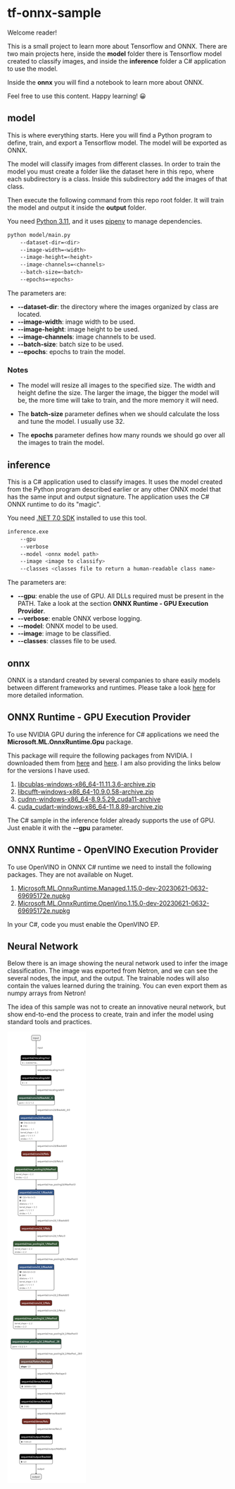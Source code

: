 # tf-onnx-sample

Welcome reader!

This is a small project to learn more about Tensorflow and ONNX.
There are two main projects here, inside the **model** folder there is Tensorflow model created to classify images, and inside the **inference** folder a C# application to use the model.

Inside the **onnx** you will find a notebook to learn more about ONNX.

Feel free to use this content. Happy learning! 😀

## model

This is where everything starts. Here you will find a Python program to define, train, and export a Tensorflow model.
The model will be exported as ONNX.

The model will classify images from different classes. In order to train the model you must create a folder like the dataset here in this repo, where each subdirectory is a class. Inside this subdirectory add the images of that class.

Then execute the following command from this repo root folder. It will train the model and output it inside the **output** folder.

You need [Python 3.11](https://www.python.org/downloads/release/python-3116/), and it uses [pipenv](https://pipenv.pypa.io/en/latest/) to manage dependencies.

```bash
python model/main.py 
    --dataset-dir=<dir> 
    --image-width=<width> 
    --image-height=<height> 
    --image-channels=<channels> 
    --batch-size=<batch> 
    --epochs=<epochs>
```

The parameters are:

- **--dataset-dir**: the directory where the images organized by class are located.
- **--image-width**: image width to be used.
- **--image-height**: image height to be used.
- **--image-channels**: image channels to be used.
- **--batch-size**: batch size to be used.
- **--epochs**: epochs to train the model.

### Notes

- The model will resize all images to the specified size. The width and height define the size. The larger the image, the bigger the model will be, the more time will take to train, and the more memory it will need.

- The **batch-size** parameter defines when we should calculate the loss and tune the model. I usually use 32.

- The **epochs** parameter defines how many rounds we should go over all the images to train the model.

## inference

This is a C# application used to classify images. It uses the model created from the Python program described earlier or any other ONNX model that has the same input and output signature.
The application uses the C# ONNX runtime to do its "magic".

You need [.NET 7.0 SDK](https://dotnet.microsoft.com/en-us/download/dotnet/7.0) installed to use this tool.

```bash
inference.exe 
    --gpu
    --verbose
    --model <onnx model path>
    --image <image to classify>
    --classes <classes file to return a human-readable class name>
```

The parameters are:

- **--gpu**: enable the use of GPU. All DLLs required must be present in the PATH. Take a look at the section **ONNX Runtime - GPU Execution Provider**.
- **--verbose**: enable ONNX verbose logging.
- **--model**: ONNX model to be used.
- **--image**: image to be classified.
- **--classes**: classes file to be used.

## onnx

ONNX is a standard created by several companies to share easily models between different frameworks and runtimes. Please take a look [here](./onnx//onnx.ipynb) for more detailed information.

## ONNX Runtime - GPU Execution Provider

To use NVIDIA GPU during the inference for C# applications we need the **Microsoft.ML.OnnxRuntime.Gpu** package.

This package will require the following packages from NVIDIA. I downloaded them from [here](https://developer.download.nvidia.com/compute/cuda/redist/) and [here](https://developer.nvidia.com/rdp/cudnn-download). I am also providing the links below for the versions I have used.

1. [libcublas-windows-x86_64-11.11.3.6-archive.zip](https://developer.download.nvidia.com/compute/cuda/redist/libcublas/windows-x86_64/libcublas-windows-x86_64-11.11.3.6-archive.zip)
2. [libcufft-windows-x86_64-10.9.0.58-archive.zip](https://developer.download.nvidia.com/compute/cuda/redist/libcufft/windows-x86_64/libcufft-windows-x86_64-10.9.0.58-archive.zip)
3. [cudnn-windows-x86_64-8.9.5.29_cuda11-archive](https://developer.nvidia.com/downloads/compute/cudnn/secure/8.9.5/local_installers/11.x/cudnn-windows-x86_64-8.9.5.29_cuda11-archive.zip/)
4. [cuda_cudart-windows-x86_64-11.8.89-archive.zip](https://developer.download.nvidia.com/compute/cuda/redist/cuda_cudart/windows-x86_64/cuda_cudart-windows-x86_64-11.8.89-archive.zip)

The C# sample in the inference folder already supports the use of GPU. Just enable it with the **--gpu** parameter.

## ONNX Runtime - OpenVINO Execution Provider

To use OpenVINO in ONNX C# runtime we need to install the following packages. They are not available on Nuget.

1. [Microsoft.ML.OnnxRuntime.Managed.1.15.0-dev-20230621-0632-69695172e.nupkg](https://github.com/intel/onnxruntime/releases/download/v5.0.0/Microsoft.ML.OnnxRuntime.Managed.1.15.0-dev-20230621-0632-69695172e.nupkg)
2. [Microsoft.ML.OnnxRuntime.OpenVino.1.15.0-dev-20230621-0632-69695172e.nupkg](https://github.com/intel/onnxruntime/releases/download/v5.0.0/Microsoft.ML.OnnxRuntime.OpenVino.1.15.0-dev-20230621-0632-69695172e.nupkg)

In your C#, code you must enable the OpenVINO EP.

## Neural Network

Below there is an image showing the neural network used to infer the image classification. The image was exported from Netron, and we can see the several nodes, the input, and the output. The trainable nodes will also contain the values learned during the training. You can even export them as numpy arrays from Netron!

The idea of this sample was not to create an innovative neural network, but show end-to-end the process to create, train and infer the model using standard tools and practices.

![model](./assets/model.png)
